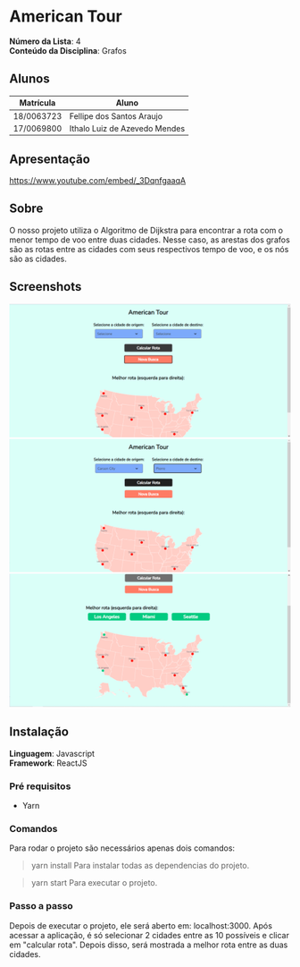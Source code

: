 # American Tour

**Número da Lista**: 4<br>
**Conteúdo da Disciplina**: Grafos<br>

## Alunos
| Matrícula  | Aluno                         |
| ---------- | ----------------------------- |
| 18/0063723 | Fellipe dos Santos Araujo     |
| 17/0069800 | Ithalo Luiz de Azevedo Mendes |

## Apresentação 
https://www.youtube.com/embed/_3DqnfgaaqA

## Sobre 
O nosso projeto utiliza o Algoritmo de Dijkstra para encontrar a rota com o menor tempo de voo entre duas cidades. Nesse caso, as arestas dos grafos são as rotas entre as cidades com seus respectivos tempo de voo, e os nós são as cidades.

## Screenshots
![1](/assets/1.png)
![2](/assets/2.png)
![3](/assets/3.png)

## Instalação 
**Linguagem**: Javascript<br>
**Framework**: ReactJS<br>

### Pré requisitos
- Yarn

### Comandos 
Para rodar o projeto são necessários apenas dois comandos:
  > yarn install
  > Para instalar todas as dependencias do projeto.

  > yarn start
  > Para executar o projeto. 


### Passo a passo
Depois de executar o projeto, ele será aberto em: localhost:3000. Após acessar a aplicação, é só selecionar 2 cidades entre as 10 possíveis e clicar em "calcular rota". Depois disso, será mostrada a melhor rota entre as duas cidades.


